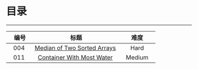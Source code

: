 # 目录

---

|    编号    |                        标题                       |       难度       |
|:----------:|:-----------------------------------------------: | :---------------:|
|   004  |   [Median of Two Sorted Arrays][1]   |     Hard    |
|   011  |   [Container With Most Water][2]   |     Medium    |



  [1]: https://github.com/Zelda256/LeetCode_Zelda/blob/master/4.%20Median%20of%20Two%20Sorted%20Arrays.md
  [2]: https://github.com/Zelda256/LeetCode_Zelda/blob/master/11.%20Container%20With%20Most%20Water.md
